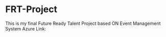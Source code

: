 # FRT-Project
This is my final Future Ready Talent Project based ON Event Management System
Azure Link:  
